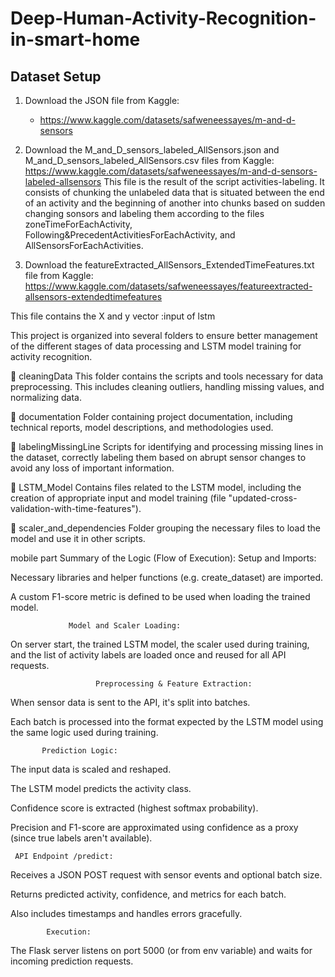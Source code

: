 # Deep-Human-Activity-Recognition-in-smart-home
## Dataset Setup

1. Download the JSON file from Kaggle:  
   - https://www.kaggle.com/datasets/safweneessayes/m-and-d-sensors  

2. Download the  M_and_D_sensors_labeled_AllSensors.json and M_and_D_sensors_labeled_AllSensors.csv files from Kaggle: 
https://www.kaggle.com/datasets/safweneessayes/m-and-d-sensors-labeled-allsensors
 This file is the result of the script activities-labeling. It consists of chunking the unlabeled data that is situated between the end of an activity and the beginning of another into chunks based on sudden changing sonsors and labeling them according to the files zoneTimeForEachActivity, Following&PrecedentActivitiesForEachActivity, and AllSensorsForEachActivities.

 3. Download the  featureExtracted_AllSensors_ExtendedTimeFeatures.txt file from Kaggle: 
https://www.kaggle.com/datasets/safweneessayes/featureextracted-allsensors-extendedtimefeatures

 This file contains the X and y vector :input of lstm
 



This project is organized into several folders to ensure better management of the different stages of data processing and LSTM model training for activity recognition.

📂 cleaningData
This folder contains the scripts and tools necessary for data preprocessing. This includes cleaning outliers, handling missing values, and normalizing data.

📂 documentation
Folder containing project documentation, including technical reports, model descriptions, and methodologies used.

📂 labelingMissingLine
Scripts for identifying and processing missing lines in the dataset, correctly labeling them based on abrupt sensor changes to avoid any loss of important information.

📂 LSTM_Model
Contains files related to the LSTM model, including the creation of appropriate input and model training (file "updated-cross-validation-with-time-features").

📂 scaler_and_dependencies
Folder grouping the necessary files to load the model and use it in other scripts.




mobile part 
Summary of the Logic (Flow of Execution):
                      Setup and Imports:

Necessary libraries and helper functions (e.g. create_dataset) are imported.

A custom F1-score metric is defined to be used when loading the trained model.

                 Model and Scaler Loading:

On server start, the trained LSTM model, the scaler used during training, and the list of activity labels are loaded once and reused for all API requests.

                       Preprocessing & Feature Extraction:

When sensor data is sent to the API, it's split into batches.

Each batch is processed into the format expected by the LSTM model using the same logic used during training.

           Prediction Logic:

The input data is scaled and reshaped.

The LSTM model predicts the activity class.

Confidence score is extracted (highest softmax probability).

Precision and F1-score are approximated using confidence as a proxy (since true labels aren't available).

     API Endpoint /predict:

Receives a JSON POST request with sensor events and optional batch size.

Returns predicted activity, confidence, and metrics for each batch.

Also includes timestamps and handles errors gracefully.

            Execution:

The Flask server listens on port 5000 (or from env variable) and waits for incoming prediction requests.

